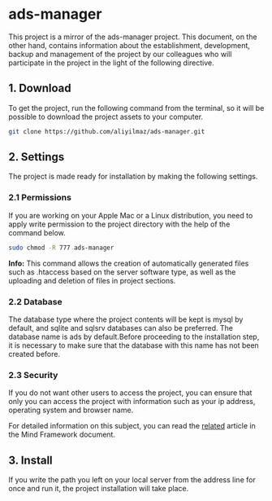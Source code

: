 # ads-manager

This project is a mirror of the ads-manager project. This document, on the other hand, contains information about the establishment, development, backup and management of the project by our colleagues who will participate in the project in the light of the following directive.

## 1. Download

To get the project, run the following command from the terminal, so it will be possible to download the project assets to your computer.

```bash
git clone https://github.com/aliyilmaz/ads-manager.git
```

## 2. Settings
The project is made ready for installation by making the following settings.
### 2.1 Permissions

If you are working on your Apple Mac or a Linux distribution, you need to apply write permission to the project directory with the help of the command below.

```bash
sudo chmod -R 777 ads-manager
```

**Info:**
This command allows the creation of automatically generated files such as .htaccess based on the server software type, as well as the uploading and deletion of files in project sections.

### 2.2 Database

The database type where the project contents will be kept is mysql by default, and sqlite and sqlsrv databases can also be preferred. The database name is ads by default.Before proceeding to the installation step, it is necessary to make sure that the database with this name has not been created before.

### 2.3 Security

If you do not want other users to access the project, you can ensure that only you can access the project with information such as your ip address, operating system and browser name.

For detailed information on this subject, you can read the [related](https://github.com/aliyilmaz/Mind/blob/master/docs/en-readme.md#firewall) article in the Mind Framework document.


## 3. Install
If you write the path you left on your local server from the address line for once and run it, the project installation will take place.